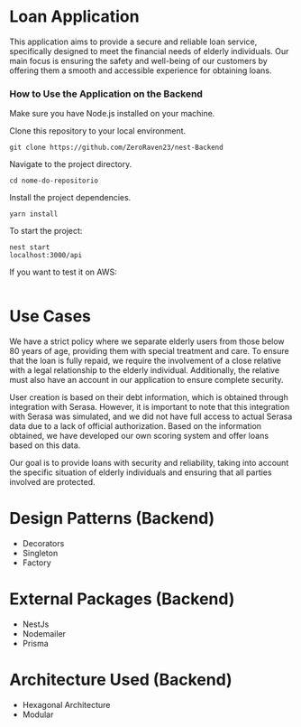 # Loan Application

This application aims to provide a secure and reliable loan service, specifically designed to meet the financial needs of elderly individuals. Our main focus is ensuring the safety and well-being of our customers by offering them a smooth and accessible experience for obtaining loans.

### How to Use the Application on the Backend

Make sure you have Node.js installed on your machine.

Clone this repository to your local environment.

```
git clone https://github.com/ZeroRaven23/nest-Backend
```

Navigate to the project directory.

```
cd nome-do-repositorio
```

Install the project dependencies.

```
yarn install
```

To start the project:

```
nest start
localhost:3000/api
```

If you want to test it on AWS:

```

```

# Use Cases

We have a strict policy where we separate elderly users from those below 80 years of age, providing them with special treatment and care. To ensure that the loan is fully repaid, we require the involvement of a close relative with a legal relationship to the elderly individual. Additionally, the relative must also have an account in our application to ensure complete security.

User creation is based on their debt information, which is obtained through integration with Serasa. However, it is important to note that this integration with Serasa was simulated, and we did not have full access to actual Serasa data due to a lack of official authorization. Based on the information obtained, we have developed our own scoring system and offer loans based on this data.

Our goal is to provide loans with security and reliability, taking into account the specific situation of elderly individuals and ensuring that all parties involved are protected.

# Design Patterns (Backend)

- Decorators
- Singleton
- Factory

# External Packages (Backend)

- NestJs
- Nodemailer
- Prisma

# Architecture Used (Backend)

- Hexagonal Architecture
- Modular
